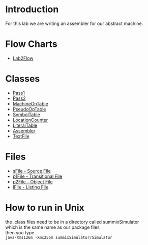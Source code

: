 # Introduction #

For this lab we are writing an assembler for our abstract machine.

# Flow Charts #
  * [Lab2Flow](Lab2Flow.md)

# Classes #
  * [Pass1](Pass1.md)
  * [Pass2](Pass2.md)
  * [MachineOpTable](MachineOpTable.md)
  * [PseudoOpTable](PseudoOpTable.md)
  * [SymbolTable](SymbolTable.md)
  * [LocationCounter](LocationCounter.md)
  * [LiteralTable](LiteralTable.md)
  * [Assembler](Assembler.md)
  * [TextFile](TextFile.md)

# Files #
  * [sFile - Source File](sFile.md)
  * [p1File - Transitional File](p1File.md)
  * [p2File - Object File](p2File.md)
  * [lFile - Listing File](lFile.md)

# How to run in Unix #

the .class files need to be in a directory called summixSimulator<br>
which is the same name as our package files<br>
then you type<br>
<code>java-Xms126m -Xmx256m summixSimulator/Simulator</code>